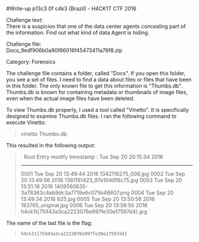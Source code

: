 #Write-up p13c3 0f c4k3 (Brazil) - H4CK1T CTF 2016

Challenge text:<br/>
There is a suspicion that one of the data center agents concealing part of the information. Find out what kind of data Agent is hiding.

Challenge file:<br/>
Docs_9edf906b0a90f66016f45473411a76f8.zip

Category: Forensics

The challenge file contains a folder, called "Docs". If you open this folder, you see a set of files.
I need to find a data about files or files that have been in this folder. The only known file to get this information is "Thumbs.db".
Thumbs.db is known for containing metadata or thumbnails of image files, even when the actual image files have been deleted.

To view Thumbs.db properly, I used a tool called "Vinetto". It is specifically designed to examine Thumbs.db files.
I ran the following command to execute Vinetto:

> vinetto Thumbs.db

This resulted in the following output:

>` Root Entry modify timestamp : Tue Sep 20 20:15:34 2016 <br/>
>
> ------------------------------------------------------
>
> 0001   Tue Sep 20 13:49:44 2016   1342116275_006.jpg
> 0002   Tue Sep 20 13:49:56 2016   1361191423_97e1040f8c75.jpg
> 0003   Tue Sep 20 13:51:16 2016   1409560635-3a78363c4eb9dc3a7719e6c075b46607.png
> 0004   Tue Sep 20 13:49:34 2016   625.jpg
> 0005   Tue Sep 20 13:50:58 2016   193765_original.jpg
> 0006   Tue Sep 20 13:58:50 2016   h4ck1t{75943a3ca2223076e997fe30e17597d4}.jpg `

The name of the last file is the flag:
> `h4ck1t{75943a3ca2223076e997fe30e17597d4}`
